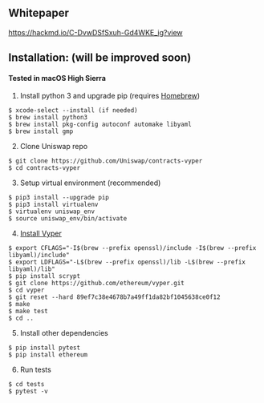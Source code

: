 ## Whitepaper
https://hackmd.io/C-DvwDSfSxuh-Gd4WKE_ig?view

## Installation: (will be improved soon)

#### Tested in macOS High Sierra

1) Install python 3 and upgrade pip (requires [Homebrew](https://brew.sh/))
```
$ xcode-select --install (if needed)
$ brew install python3
$ brew install pkg-config autoconf automake libyaml
$ brew install gmp
```

2) Clone Uniswap repo
```
$ git clone https://github.com/Uniswap/contracts-vyper
$ cd contracts-vyper
```

3) Setup virtual environment (recommended)
```
$ pip3 install --upgrade pip
$ pip3 install virtualenv
$ virtualenv uniswap_env
$ source uniswap_env/bin/activate
```

4) [Install Vyper](https://vyper.readthedocs.io/en/latest/installing-vyper.html)
```
$ export CFLAGS="-I$(brew --prefix openssl)/include -I$(brew --prefix libyaml)/include"
$ export LDFLAGS="-L$(brew --prefix openssl)/lib -L$(brew --prefix libyaml)/lib"
$ pip install scrypt
$ git clone https://github.com/ethereum/vyper.git
$ cd vyper
$ git reset --hard 89ef7c38e4678b7a49ff1da82bf1045638ce0f12
$ make
$ make test
$ cd ..
```

5) Install other dependencies
```
$ pip install pytest
$ pip install ethereum
```

6) Run tests
```
$ cd tests
$ pytest -v
```
